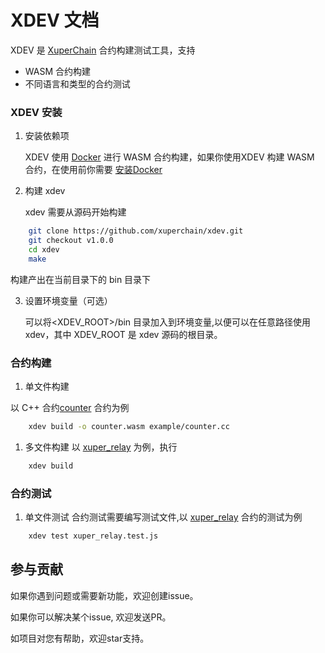 # XDEV 文档
XDEV 是 [XuperChain](https://github.com/xuperchain/xuperchain) 合约构建测试工具，支持
- WASM 合约构建
- 不同语言和类型的合约测试

### XDEV 安装
1. 安装依赖项

    XDEV 使用 [Docker](https://docs.docker.com/engine/install/) 进行 WASM 合约构建，如果你使用XDEV 构建 WASM 合约，在使用前你需要 [安装Docker](https://docs.docker.com/engine/install/) 

2. 构建 xdev

   xdev 需要从源码开始构建 

``` bash
    git clone https://github.com/xuperchain/xdev.git 
    git checkout v1.0.0
    cd xdev 
    make 
```
构建产出在当前目录下的 bin 目录下

3. 设置环境变量（可选）

   可以将<XDEV_ROOT>/bin 目录加入到环境变量,以便可以在任意路径使用xdev，其中 XDEV_ROOT 是 xdev 源码的根目录。

### 合约构建

1. 单文件构建

以 C++ 合约[counter](https://github.com/xuperchain/contract-sdk-cpp/blob/main/example/counter.cc) 合约为例

``` bash
    xdev build -o counter.wasm example/counter.cc 
```

1. 多文件构建
以 [xuper_relay](https://github.com/xuperchain/contract-sdk-cpp/tree/main/example/xuper_relayer) 为例，执行
``` bash
    xdev build 
``` 

### 合约测试
1. 单文件测试
合约测试需要编写测试文件,以 [xuper_relay](https://github.com/xuperchain/contract-sdk-cpp/blob/main/test/xuper_relay.test.js) 合约的测试为例
``` bash
    xdev test xuper_relay.test.js
```


## 参与贡献

如果你遇到问题或需要新功能，欢迎创建issue。

如果你可以解决某个issue, 欢迎发送PR。

如项目对您有帮助，欢迎star支持。


